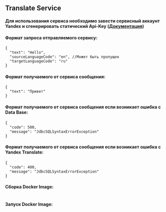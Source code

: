
## Translate Service

#### Для использования сервиса необходимо завести сервисный аккаунт Yandex и сгенерировать статический Api-Key ([Документация](https://cloud.yandex.ru/docs/translate/))

#### Формат запроса отправляемого сервису:

```
{
  "text": "Hello",
  "sourceLanguageCode": "en", //Может быть пропущен
  "targetLanguageCode": "ru"
}
```

#### Формат получаемого от сервиса сообщения:

```
{
  "text": "Привет"
}
```

#### Формат получаемого от сервиса сообщения если возникает ошибка с Data Base:

```
{
  "code": 500,
  "message": "JdbcSQLSyntaxErrorException"
}
```

#### Формат получаемого от сервиса сообщения если возникает ошибка с Yandex Translate:

```
{
  "code": 400,
  "message": "JdbcSQLSyntaxErrorException"
}
```

#### Сборка Docker Image:

```

```

#### Запуск Docker Image:

```

```
